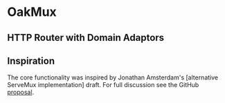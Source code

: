 # OakMux
## HTTP Router with Domain Adaptors

## Inspiration

The core functionality was inspired by Jonathan Amsterdam's [alternative
ServeMux implementation] draft. For full discussion
see the GitHub [proposal].

[implementation]: https://github.com/jba/muxpatterns/blob/main/tree.go
[proposal]: https://github.com/golang/go/discussions/60227
